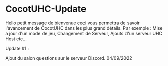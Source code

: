 # CocotUHC-Update

Hello petit message de bienvenue ceci vous permettra de savoir l'avancement de CocotUHC dans les plus grand détails.
Par exemple : Mise a jour d'un mode de jeu, Changement de Serveur, Ajouts d'un serveur UHC Host etc...

Update #1 :

Ajout du salon questions sur le serveur Discord. 04/09/2022
